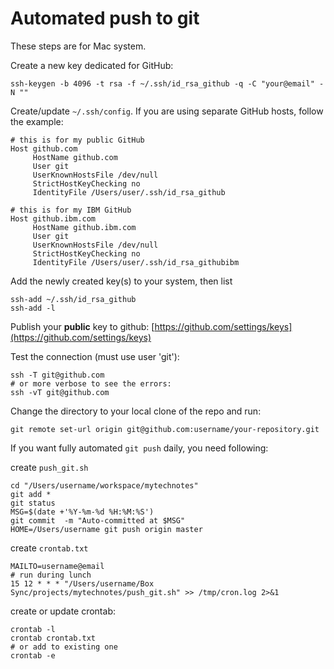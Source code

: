 # Automated push to git
These steps are for Mac system.

Create a new key dedicated for GitHub:
```console
ssh-keygen -b 4096 -t rsa -f ~/.ssh/id_rsa_github -q -C "your@email" -N ""
```

Create/update `~/.ssh/config`. If you are using separate GitHub hosts, follow the example:

```shell
# this is for my public GitHub
Host github.com
     HostName github.com
     User git
     UserKnownHostsFile /dev/null
     StrictHostKeyChecking no
     IdentityFile /Users/user/.ssh/id_rsa_github

# this is for my IBM GitHub
Host github.ibm.com
     HostName github.ibm.com
     User git
     UserKnownHostsFile /dev/null
     StrictHostKeyChecking no
     IdentityFile /Users/user/.ssh/id_rsa_githubibm
```
Add the newly created key(s) to your system, then list

```
ssh-add ~/.ssh/id_rsa_github
ssh-add -l
```

Publish your **public** key to github: [https://github.com/settings/keys](https://github.com/settings/keys)

Test the connection (must use user 'git'):
```
ssh -T git@github.com
# or more verbose to see the errors:
ssh -vT git@github.com
```

Change the directory to your local clone of the repo and run:
```
git remote set-url origin git@github.com:username/your-repository.git
```

If you want fully automated `git push` daily, you need following:

create `push_git.sh`
```shell
cd "/Users/username/workspace/mytechnotes"
git add *
git status
MSG=$(date +'%Y-%m-%d %H:%M:%S')
git commit  -m "Auto-committed at $MSG"
HOME=/Users/username git push origin master
```
create `crontab.txt`
```
MAILTO=username@email
# run during lunch
15 12 * * * "/Users/username/Box Sync/projects/mytechnotes/push_git.sh" >> /tmp/cron.log 2>&1
```

create or update crontab:
```
crontab -l
crontab crontab.txt
# or add to existing one
crontab -e
```

